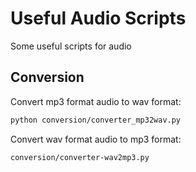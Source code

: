 # Useful Audio Scripts

Some useful scripts for audio


## Conversion

Convert mp3 format audio to wav format: 

```bash
python conversion/converter_mp32wav.py
```

Convert wav format audio to mp3 format: 

```bash
conversion/converter-wav2mp3.py
```
